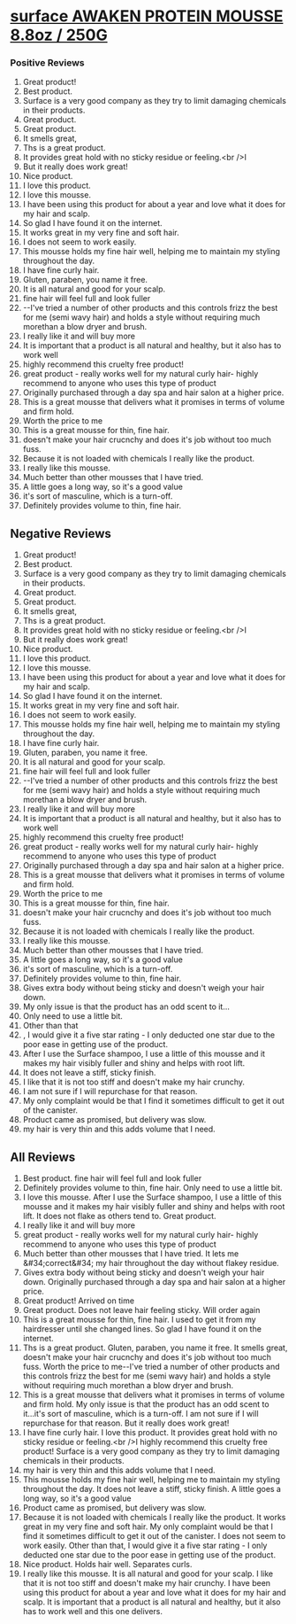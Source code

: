 # [surface AWAKEN PROTEIN MOUSSE 8.8oz / 250G](https://products.checkmycream.com/products/surface-AWAKEN-PROTEIN-MOUSSE-8.8oz-250G.html)

### Positive Reviews

<ol>
      <li>Great product!  </li>
      <li>Best product.  </li>
      <li>Surface is a very good company as they try to limit damaging chemicals in their products.</li>
      <li>Great product.  </li>
      <li>Great product.</li>
      <li>It smells great,</li>
      <li>Ths is a great product.</li>
      <li>It provides great hold with no sticky residue or feeling.&lt;br /&gt;I</li>
      <li>But it really does work great!</li>
      <li>Nice product.  </li>
      <li>I love this product.</li>
      <li>I love this mousse.</li>
      <li>I have been using this product for about a year and love what it does for my hair and scalp.</li>
      <li>So glad I have found it on the internet.</li>
      <li>It works great in my very fine and soft hair.  </li>
      <li>I does not seem to work easily.  </li>
      <li>This mousse holds my fine hair well, helping me to maintain my styling throughout the day.</li>
      <li>I have fine curly hair.  </li>
      <li>Gluten, paraben, you name it free.  </li>
      <li>It is all natural and good for your scalp.</li>
      <li>fine hair will feel full and look fuller</li>
      <li>--I&#x27;ve tried a number of other products and this controls frizz the best for me (semi wavy hair) and holds a style without requiring much morethan a blow dryer and brush.</li>
      <li>I really like it and will buy more</li>
      <li>It is important that a product is all natural and healthy, but it also has to work well</li>
      <li>highly recommend this cruelty free product!</li>
      <li>great product - really works well for my natural curly hair- highly recommend to anyone who uses this type of product</li>
      <li>Originally purchased through a day spa and hair salon at a higher price.</li>
      <li>This is a great mousse that delivers what it promises in terms of volume and firm hold.</li>
      <li>Worth the price to me</li>
      <li>This is a great mousse for thin, fine hair.  </li>
      <li>doesn&#x27;t make your hair crucnchy and does it&#x27;s job without too much fuss.  </li>
      <li>Because it is not loaded with chemicals I really like the product.  </li>
      <li>I really like this mousse.</li>
      <li>Much better than other mousses that I have tried.</li>
      <li>A little goes a long way, so it&#x27;s a good value</li>
      <li>it&#x27;s sort of masculine, which is a turn-off.</li>
      <li>Definitely provides volume to thin, fine hair.  </li>
</ol>


<h2>Negative Reviews</h2>
<ol>
<li> Great product!  </li>
<li> Best product.  </li>
<li> Surface is a very good company as they try to limit damaging chemicals in their products.</li>
<li> Great product.  </li>
<li> Great product.</li>
<li> It smells great,</li>
<li> Ths is a great product.</li>
<li> It provides great hold with no sticky residue or feeling.&lt;br /&gt;I</li>
<li> But it really does work great!</li>
<li> Nice product.  </li>
<li> I love this product.</li>
<li> I love this mousse.</li>
<li> I have been using this product for about a year and love what it does for my hair and scalp.</li>
<li> So glad I have found it on the internet.</li>
<li> It works great in my very fine and soft hair.  </li>
<li> I does not seem to work easily.  </li>
<li> This mousse holds my fine hair well, helping me to maintain my styling throughout the day.</li>
<li> I have fine curly hair.  </li>
<li> Gluten, paraben, you name it free.  </li>
<li> It is all natural and good for your scalp.</li>
<li> fine hair will feel full and look fuller</li>
<li> --I&#x27;ve tried a number of other products and this controls frizz the best for me (semi wavy hair) and holds a style without requiring much morethan a blow dryer and brush.</li>
<li> I really like it and will buy more</li>
<li> It is important that a product is all natural and healthy, but it also has to work well</li>
<li> highly recommend this cruelty free product!</li>
<li> great product - really works well for my natural curly hair- highly recommend to anyone who uses this type of product</li>
<li> Originally purchased through a day spa and hair salon at a higher price.</li>
<li> This is a great mousse that delivers what it promises in terms of volume and firm hold.</li>
<li> Worth the price to me</li>
<li> This is a great mousse for thin, fine hair.  </li>
<li> doesn&#x27;t make your hair crucnchy and does it&#x27;s job without too much fuss.  </li>
<li> Because it is not loaded with chemicals I really like the product.  </li>
<li> I really like this mousse.</li>
<li> Much better than other mousses that I have tried.</li>
<li> A little goes a long way, so it&#x27;s a good value</li>
<li> it&#x27;s sort of masculine, which is a turn-off.</li>
<li> Definitely provides volume to thin, fine hair.  </li>
<li> Gives extra body without being sticky and doesn&#x27;t weigh your hair down.</li>
<li> My only issue is that the product has an odd scent to it...</li>
<li> Only need to use a little bit.</li>
<li> Other than that</li>
<li> , I would give it a five star rating - I only deducted one star due to the poor ease in getting use of the product.</li>
<li> After I use the Surface shampoo, I use a little of this mousse and it makes my hair visibly fuller and shiny and helps with root lift.</li>
<li> It does not leave a stiff, sticky finish.</li>
<li> I like that it is not too stiff and doesn&#x27;t make my hair crunchy.</li>
<li> I am not sure if I will repurchase for that reason.</li>
<li> My only complaint would be that I find it sometimes difficult to get it out of the canister.  </li>
<li> Product came as promised, but delivery was slow.</li>
<li> my hair is very thin and this adds volume that I need.</li>
</ol>

<h2>All Reviews</h2>

<ol>
    <li> Best product.  fine hair will feel full and look fuller</li>
    <li> Definitely provides volume to thin, fine hair.  Only need to use a little bit.</li>
    <li> I love this mousse. After I use the Surface shampoo, I use a little of this mousse and it makes my hair visibly fuller and shiny and helps with root lift. It does not flake as others tend to. Great product.</li>
    <li> I really like it and will buy more</li>
    <li> great product - really works well for my natural curly hair- highly recommend to anyone who uses this type of product</li>
    <li> Much better than other mousses that I have tried. It lets me &amp;#34;correct&amp;#34; my hair throughout the day without flakey residue.</li>
    <li> Gives extra body without being sticky and doesn&#x27;t weigh your hair down. Originally purchased through a day spa and hair salon at a higher price.</li>
    <li> Great product!  Arrived on time</li>
    <li> Great product.  Does not leave hair feeling sticky.  Will order again</li>
    <li> This is a great mousse for thin, fine hair.  I used to get it from my hairdresser until she changed lines.  So glad I have found it on the internet.</li>
    <li> Ths is a great product. Gluten, paraben, you name it free.  It smells great, doesn&#x27;t make your hair crucnchy and does it&#x27;s job without too much fuss.  Worth the price to me--I&#x27;ve tried a number of other products and this controls frizz the best for me (semi wavy hair) and holds a style without requiring much morethan a blow dryer and brush.</li>
    <li> This is a great mousse that delivers what it promises in terms of volume and firm hold. My only issue is that the product has an odd scent to it...it&#x27;s sort of masculine, which is a turn-off. I am not sure if I will repurchase for that reason. But it really does work great!</li>
    <li> I have fine curly hair.  I love this product. It provides great hold with no sticky residue or feeling.&lt;br /&gt;I highly recommend this cruelty free product! Surface is a very good company as they try to limit damaging chemicals in their products.</li>
    <li> my hair is very thin and this adds volume that I need.</li>
    <li> This mousse holds my fine hair well, helping me to maintain my styling throughout the day. It does not leave a stiff, sticky finish. A little goes a long way, so it&#x27;s a good value</li>
    <li> Product came as promised, but delivery was slow.</li>
    <li> Because it is not loaded with chemicals I really like the product.  It works great in my very fine and soft hair.  My only complaint would be that I find it sometimes difficult to get it out of the canister.  I does not seem to work easily.  Other than that, I would give it a five star rating - I only deducted one star due to the poor ease in getting use of the product.</li>
    <li> Nice product.  Holds hair well.  Separates curls.</li>
    <li> I really like this mousse. It is all natural and good for your scalp. I like that it is not too stiff and doesn&#x27;t make my hair crunchy. I have been using this product for about a year and love what it does for my hair and scalp. It is important that a product is all natural and healthy, but it also has to work well and this one delivers.</li>
</ol>




